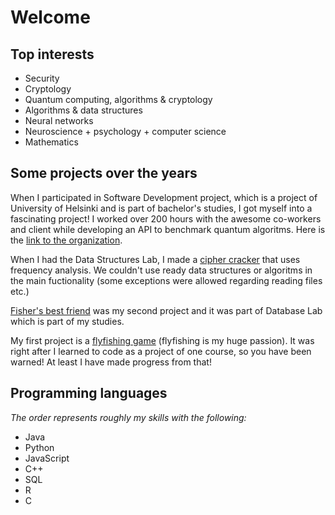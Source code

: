 # Welcome

## Top interests
- Security
- Cryptology
- Quantum computing, algorithms & cryptology
- Algorithms & data structures
- Neural networks
- Neuroscience + psychology + computer science
- Mathematics

## Some projects over the years

When I participated in Software Development project, which is a project of University of Helsinki and is part of bachelor's studies, I got myself into a fascinating project! I worked over 200 hours with the awesome co-workers and client while developing an API to benchmark quantum algoritms. Here is the [link to the organization](https://github.com/quantum-ohtu).

When I had the Data Structures Lab, I made a [cipher cracker](https://github.com/matiastamsi/tiralabra) that uses frequency analysis. We couldn't use ready data structures or algoritms in the main fuctionality (some exceptions were allowed regarding reading files etc.)

[Fisher's best friend](https://github.com/matiastamsi/KalastajanKaveri) was my second project and it was part of Database Lab which is part of my studies.

My first project is a [flyfishing game](https://github.com/matiastamsi/ot-harjoitustyo) (flyfishing is my huge passion). It was right after I learned to code as a project of one course, so you have been warned! At least I have made progress from that!

## Programming languages

*The order represents roughly my skills with the following:*

- Java
- Python
- JavaScript
- C++
- SQL
- R
- C
